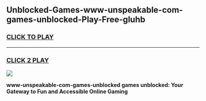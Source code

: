
## Unblocked-Games-www-unspeakable-com-games-unblocked-Play-Free-gluhb
<h3>
<a href="https://premium76.site?title=www-unspeakable-com-games-unblocked&ref=22A">CLICK TO PLAY</a></h3>
<hr>

<h3>
<a href="https://premium76.site?title=www-unspeakable-com-games-unblocked&ref=22A">CLICK 2 PLAY</a>
  
</h3>

<a href="https://premium76.site?title=www-unspeakable-com-games-unblocked&ref=22A"><img src="https://clearcache.store/games.png"></a>


**www-unspeakable-com-games-unblocked games unblocked: Your Gateway to Fun and Accessible Online Gaming**
